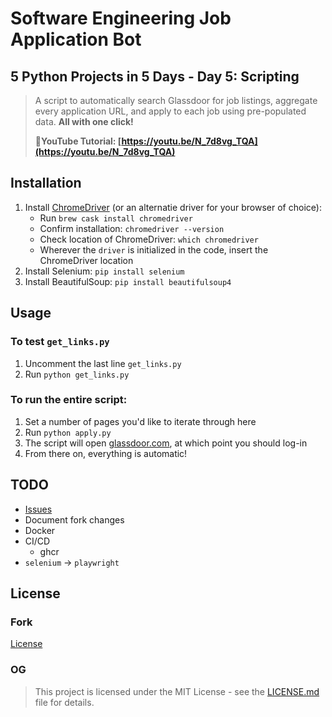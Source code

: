 # Software Engineering Job Application Bot
## 5 Python Projects in 5 Days - Day 5: Scripting

> A script to automatically search Glassdoor for job listings, aggregate every application URL, and apply to each job using pre-populated data. **All with one click!**
> 
> **📸YouTube Tutorial: [https://youtu.be/N_7d8vg_TQA](https://youtu.be/N_7d8vg_TQA)**

## Installation
1. Install [ChromeDriver](https://sites.google.com/a/chromium.org/chromedriver/) (or an alternatie driver for your browser of choice):
   * Run `brew cask install chromedriver`
   * Confirm installation: `chromedriver --version`
   * Check location of ChromeDriver: `which chromedriver`
   * Wherever the `driver` is initialized in the code, insert the ChromeDriver location
2. Install Selenium: `pip install selenium`
3. Install BeautifulSoup: `pip install beautifulsoup4`

## Usage
### To test `get_links.py`
1. Uncomment the last line `get_links.py`
2. Run `python get_links.py`

### To run the entire script:
1. Set a number of pages you'd like to iterate through here
2. Run `python apply.py`
3. The script will open [glassdoor.com](https://www.glassdoor.com/index.htm), at which point you should log-in
4. From there on, everything is automatic!

## TODO
* [Issues](https://github.com/pythoninthegrass/common_intern/issues)
* Document fork changes
* Docker
* CI/CD
  * ghcr
* `selenium` -> `playwright`

## License
### Fork
[License](LICENSE.md)

### OG
> This project is licensed under the MIT License - see the [LICENSE.md](https://github.com/harshibar/5-python-projects/blob/master/LICENSE) file for details.
